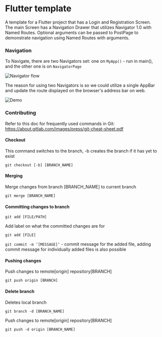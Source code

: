 # Flutter template

A template for a Flutter project that has a Login and Registration Screen. The main Screen 
has a Navigation Drawer that utilizes Navigator 1.0 with Named Routes. Optional arguments can
be passed to PostPage to demonstrate navigation using Named Routes with arguments.

### Navigation

To Navigate, there are two Navigators set: 
one on `MyApp()` - run in main(), and the other one is on `NavigatorPage`

![Navigator flow](https://user-images.githubusercontent.com/4143153/133398753-401ab2c2-1b18-4274-a0b3-4eb9362750c9.png)


The reason for using two Navigators is so we could utilize a single AppBar and update the
route displayed on the browser's address bar on web.

![Demo](https://user-images.githubusercontent.com/4143153/133398626-de27d502-7a12-49a9-b2bb-ed34982da4f7.gif)


### Contributing

Refer to this doc for frequently used commands in Git: https://about.gitlab.com/images/press/git-cheat-sheet.pdf

#### Checkout

This command switches to the branch, -b creates the branch if it has yet to exist

`git checkout [-b] [BRANCH_NAME]`

#### Merging

Merge changes from branch [BRANCH_NAME] to current branch

`git merge [BRANCH_NAME]`

#### Committing changes to branch

`git add [FILE/PATH]`

Add label on what the committed changes are for

`git add [FILE]`

`git commit -m ‘[MESSAGE]’`  - commit message for the added file, adding commit message for individually added files is also possible

#### Pushing changes

Push changes to remote[origin] repository[BRANCH]

`git push origin [BRANCH]`

#### Delete branch

Deletes local branch

`git branch -d [BRANCH_NAME]`

Push changes to remote[origin] repository[BRANCH]

`git push -d origin [BRANCH_NAME]` 
